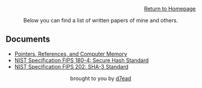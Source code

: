 <p align="right"><a href="https://dreadsec.me/">Return to Homepage</a></p>
<p align="center">Below you can find a list of written papers of mine and others.</p>
<h2 align="left">Documents</h2>
<ul>
  <li><a href="/documents/Pointers-References-and-Computer-Memory.pdf">Pointers, References, and Computer Memory</a></li>
  <li><a href="/documents/fips180-4-draft-aug2014.pdf">NIST Specification FIPS 180-4: Secure Hash Standard</a></li>
  <li><a href="/documents/NIST.FIPS.202.pdf">NIST Specification FIPS 202: SHA-3 Standard</a></li>
</ul>
<p align="center">brought to you by <a href="https://github.com/D7EAD">d7ead</a></p>
